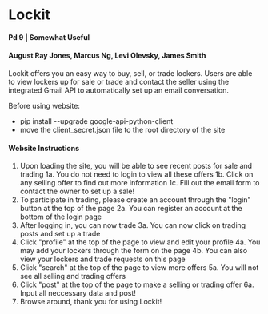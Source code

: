 # Lockit
#### Pd 9 | Somewhat Useful
#### August Ray Jones, Marcus Ng, Levi Olevsky, James Smith

Lockit offers you an easy way to buy, sell, or trade lockers. Users are able to view lockers up for sale or trade and contact the seller using the integrated Gmail API to automatically set up an email conversation.

Before using website: 
  - pip install --upgrade google-api-python-client
  - move the client_secret.json file to the root directory of the site
  
#### Website Instructions

  1. Upon loading the site, you will be able to see recent posts for sale and trading
    1a. You do not need to login to view all these offers
    1b. Click on any selling offer to find out more information
    1c. Fill out the email form to contact the owner to set up a sale!
  2. To participate in trading, please create an account through the "login" button at the top of the page
    2a. You can register an account at the bottom of the login page
  3. After logging in, you can now trade
    3a. You can now click on trading posts and set up a trade
  4. Click "profile" at the top of the page to view and edit your profile
    4a. You may add your lockers through the form on the page
    4b. You can also view your lockers and trade requests on this page
  5. Click "search" at the top of the page to view more offers
    5a. You will not see all selling and trading offers
  6. Click "post" at the top of the page to make a selling or trading offer
    6a. Input all neccessary data and post!
  7. Browse around, thank you for using Lockit!
